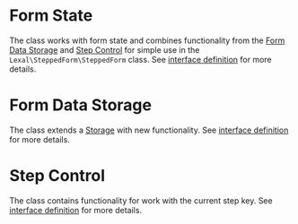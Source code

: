 # Form State

The class works with form state and combines functionality from the 
[Form Data Storage](FORM_STATE.md#form-data-storage) and
[Step Control](FORM_STATE.md#step-control) for simple use in the
`Lexal\SteppedForm\SteppedForm` class. See
[interface definition](../src/State/FormStateInterface.php)
for more details.

# Form Data Storage

The class extends a [Storage](STORAGE.md) with new functionality. See 
[interface definition](../src/Data/FormDataStorageInterface.php)
for more details.

# Step Control

The class contains functionality for work with the current step key. See
[interface definition](../src/Data/StepControlInterface.php)
for more details.
